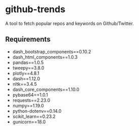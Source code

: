# github-trends
A tool to fetch popular repos and keywords on Github/Twitter.

## Requirements
* dash_bootstrap_components==0.10.2
* dash_html_components==1.0.3
* pandas==1.0.5
* tweepy==3.8.0
* plotly==4.8.1
* dash==1.12.0
* nltk==3.4.5
* dash_core_components==1.10.0
* pybase64==1.0.1
* requests==2.23.0
* numpy==1.19.0
* python-dotenv==0.14.0
* scikit_learn==0.23.2
* gunicorn==18.0
